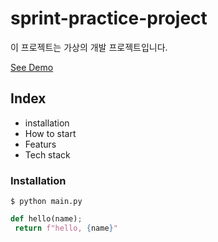 # sprint-practice-project

이 프로젝트는 가상의 개발 프로젝트입니다. 

[See Demo](http://www.google.com)

## Index

- installation
- How to start
- Featurs
- Tech stack

### Installation

```Shell
$ python main.py
```

```python
def hello(name);
 return f"hello, {name}"
```
